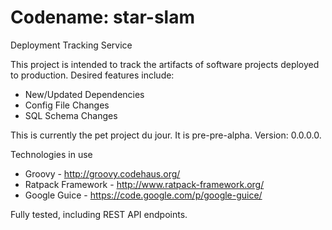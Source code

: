 Codename: star-slam
=========
Deployment Tracking Service

This project is intended to track the artifacts of software projects deployed to production. Desired features include:
* New/Updated Dependencies
* Config File Changes
* SQL Schema Changes

This is currently the pet project du jour. It is pre-pre-alpha. Version: 0.0.0.0.

Technologies in use
* Groovy - http://groovy.codehaus.org/
* Ratpack Framework - http://www.ratpack-framework.org/
* Google Guice - https://code.google.com/p/google-guice/

Fully tested, including REST API endpoints.
